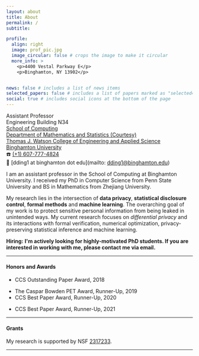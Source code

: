 ```yaml
---
layout: about
title: About
permalink: /
subtitle: 

profile:
  align: right
  image: prof_pic.jpg
  image_circular: false # crops the image to make it circular
  more_info: >
    <p>4400 Vestal Parkway E</p>
    <p>Binghamton, NY 13902</p>


news: false # includes a list of news items
selected_papers: false # includes a list of papers marked as "selected={true}"
social: true # includes social icons at the bottom of the page
---
```


Assistant Professor<br>
Engineering Building N34<br>
[School of Computing](https://www.binghamton.edu/computer-science/index.html)<br>
[Department of Mathematics and Statistics (Courtesy)](https://www2.math.binghamton.edu/p/start)<br>
[Thomas J. Watson College of Engineering and Applied Science](https://www.binghamton.edu/watson/)<br>
[Binghamton University](https://www.binghamton.edu/)<br>
:phone: [(+1) 607-777-4824](tel:16077774824)<br>
:email: [dding1 at binghamton dot edu](mailto: dding1@binghamton.edu)<br>

I am an assistant professor in the School of Computing at Binghamton University. I received my PhD in Computer Science from Penn State University and BS in Mathematics from Zhejiang University.

<!-- My research lies in the intersection of **data privacy**, **software security**, **machine learning** and **algorithmic fairness**. The overarching goal of my work is to protect sensitive personal information from being leaked in unintended ways. My current research focuses on <em>differential privacy</em> and its interactions with software security, formal verification, numerical optimization, statistical inference and machine learning. -->
My research lies in the intersection of **data privacy**, **statistical disclosure control**, **formal methods** and **machine learning**. The overarching goal of my work is to protect sensitive personal information from being leaked in unintended ways. My current research focuses on <em>differential privacy</em> and its interactions with formal verification, numerical optimization, privacy-preserving statistical inference and machine learning. 

<div class="alert alert-success">
  <i class="fas fa-solid fa-star"></i> <strong>Hiring:</strong> <b>I'm actively looking for highly-motivated PhD students. If you are interested in working with me, please contact me via email.</b>
</div>


<!-- <p><span style="color:red"><b>I'm looking for highly-motivated PhD students. If you are interested in working with me, please send me an email with your CV.</b></span></p> -->




<!-- <div class="alert alert-success">
  <i class="fas fa-lightbulb"></i> <strong>Tip:</strong> Some Tip.
</div>

<div class="alert alert-info">
  <i class="fas fa-info-circle"></i> <strong>Note:</strong> You can use this <a href="https://gist.github.com/rxaviers/7360908">list of emoji shortcodes</a>, but keep in mind that emoji shortcodes vary from application to application. Refer to your Markdown application's documentation for more information.
</div> -->

---

<!-- #### Selected Publications

* [VLDBJ'22] Free Gap Estimates from the Exponential Mechanism, Sparse Vector, Noisy Max and Related Algorithms, with Yuxin Wang, Yingtai Xiao, Danfeng Zhang and Daniel Kifer.

* [CCS'21] DPGen: Automated Pro- gram Synthesis for Differential Privacy, with Yuxin Wang, Yingtai Xiao, Daniel Kifer and Danfeng Zhang. **Best paper award runner-up.**

* [CCS'20] CheckDP: An Automated and Integrated Approach for Proving Differential Privacy or Finding Precise Counterexamples, with Yuxin Wang, Daniel Kifer and Danfeng Zhang. **Best paper award runner-up.**

* [PLDI'19] Proving Differential Privacy via Shadow Execution, with Yuxin Wang, Guanhong Wang, Danfeng Zhang and Daniel Kifer.

* [CCS'18] Detecting Violations of Differential Privacy, with Yuxin Wang, Guanhong Wang, Danfeng Zhang and Daniel Kifer. **Best paper award.**

--- -->

#### Honors and Awards

* CCS Outstanding Paper Award, 2018
<!-- * Graduate Research Award, Penn State University, 2019 -->
* The Caspar Bowden PET Award, Runner-Up, 2019
* CCS Best Paper Award, Runner-Up, 2020
<!-- * Graduate Teaching Award, Penn State University, 2021 -->
* CCS Best Paper Award, Runner-Up, 2021

---

#### Grants

My research is supported by NSF [2317233](https://www.nsf.gov/awardsearch/showAward?AWD_ID=2317233).


---